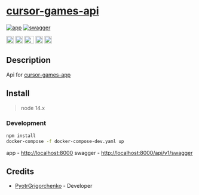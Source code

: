 # [cursor-games-api](https://cursor-games-api.herokuapp.com/)
[![app](https://img.shields.io/badge/deploy-passing-green)](https://cursor-games-api.herokuapp.com/)
[![swagger](https://img.shields.io/badge/docs-swagger-green)](https://cursor-games-api.herokuapp.com/api/v1/swagger/)


<img src="https://upload.wikimedia.org/wikipedia/commons/3/3b/Javascript_Logo.png" width=20 height=20 alt="JavaScript"/> <img src="https://upload.wikimedia.org/wikipedia/commons/thumb/4/4c/Typescript_logo_2020.svg/1024px-Typescript_logo_2020.svg.png" width=20 height=20 alt="TypeScript"/> <img src="https://www.docker.com/sites/default/files/d8/2019-07/Moby-logo.png" width=26 height=20 alt="docker"/> <img src="https://upload.wikimedia.org/wikipedia/commons/thumb/2/29/Postgresql_elephant.svg/800px-Postgresql_elephant.svg.png" width=20 height=20 alt="postgresql"/> <img src="https://upload.wikimedia.org/wikipedia/commons/a/ab/Swagger-logo.png" width=20 height=20 alt="postgresql"/>

## Description

Api for [cursor-games-app](https://github.com/PyotrGrogorchenko/cursor-games-app)

## Install

> node 14.x

### Development

```bash
npm install
docker-compose -f docker-compose-dev.yaml up
```
app - [http://localhost:8000](http://localhost:8000)
swagger - [http://localhost:8000/api/v1/swagger](http://localhost:8000)

## Credits

* [PyotrGrigorchenko](https://github.com/PyotrGrogorchenko) - Developer
